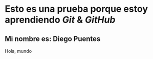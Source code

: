 # Esto es una prueba porque estoy aprendiendo _Git_ & _GitHub_
## Mi nombre es: Diego Puentes

Hola, mundo